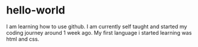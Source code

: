 # hello-world
I am learning how to use github. I am currently self taught and started my coding journey around 1 week ago. 
My first language i started learning was html and css.
